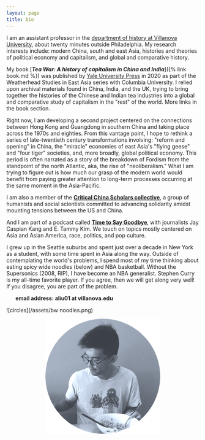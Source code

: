 ```yaml
---
layout: page
title: bio
---
```


I am an assistant professor in the [department of history at Villanova University](https://www1.villanova.edu/villanova/artsci/history.html), about twenty minutes outside Philadelphia. My research interests include: modern China, south and east Asia, histories and theories of political economy and capitalism, and global and comparative history.

My book [***Tea War: A history of capitalism in China and India***]({% link book.md %}) was published by [Yale University Press](https://yalebooks.yale.edu/book/9780300243734/tea-war) in 2020 as part of the Weatherhead Studies in East Asia series with Columbia University. I relied upon archival materials found in China, India, and the UK, trying to bring together the histories of the Chinese and Indian tea industries into a global and comparative study of capitalism in the "rest" of the world. More links in the book section.

Right now, I am developing a second project centered on the connections between Hong Kong and Guangdong in southern China and taking place across the 1970s and eighties. From this vantage point, I hope to rethink a series of late-twentieth century transformations involving: "reform and opening" in China, the "miracle" economies of east Asia's "flying geese" and "four tiger" societies, and, more broadly, global political economy. This period is often narrated as a story of the breakdown of Fordism from the standpoint of the north Atlantic, aka, the rise of "neoliberalism." What I am trying to figure out is how much our grasp of the modern world would benefit from paying greater attention to long-term processes occurring at the same moment in the Asia-Pacific.

I am also a member of the [**Critical China Scholars collective**](https://criticalchinascholars.org/), a group of humanists and social scientists committed to advancing solidarity amidst mounting tensions between the US and China.

And I am part of a podcast called [**Time to Say Goodbye**](https://goodbye.substack.com/), with journalists Jay Caspian Kang and E. Tammy Kim. We touch on topics mostly centered on Asia and Asian America, race, politics, and pop culture.

I grew up in the Seattle suburbs and spent just over a decade in New York as a student, with some time spent in Asia along the way. Outside of contemplating the world's problems, I spend most of my time thinking about eating spicy wide noodles (below) and NBA basketball. Without the Supersonics (2008, RIP), I have become an NBA generalist. Stephen Curry is my all-time favorite player. If you agree, then we will get along very well! If you disagree, you are part of the problem.

&nbsp;&nbsp;&nbsp;&nbsp;&nbsp;&nbsp;**email address: aliu01 at villanova.edu**

![circles](/assets/bw noodles.png)

<p align="center">
  <img width="300" height="300" src="/assets/bw noodles.png">
</p>
